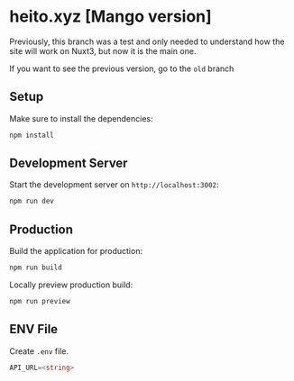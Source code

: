# heito.xyz [Mango version]

Previously, this branch was a test and only needed to understand how the site will work on Nuxt3, but now it is the main one.

If you want to see the previous version, go to the `old` branch

## Setup

Make sure to install the dependencies:

```bash
npm install
```

## Development Server

Start the development server on `http://localhost:3002`:

```bash
npm run dev
```

## Production

Build the application for production:

```bash
npm run build
```

Locally preview production build:

```bash
npm run preview
```

## ENV File

Create ` .env ` file.

```ts
API_URL=<string>
```
